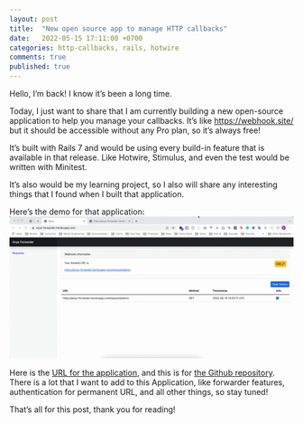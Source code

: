 ```yaml
---
layout: post
title:  "New open source app to manage HTTP callbacks"
date:   2022-05-15 17:11:00 +0700
categories: http-callbacks, rails, hotwire
comments: true
published: true
---
```


Hello, I’m back! I know it’s been a long time. 

Today, I just want to share that I am currently building a new open-source application to help you manage your callbacks. It’s like https://webhook.site/ but it should be accessible without any Pro plan, so it’s always free!

It’s built with Rails 7 and would be using every build-in feature that is available in that release. Like Hotwire, Stimulus, and even the test would be written with Minitest.

It’s also would be my learning project, so I also will share any interesting things that I found when I built that application.

Here’s the demo for that application:
![anya-demo.gif](/assets/anya-demo.gif)

Here is the [URL for the application](https://anya-forwarder.herokuapp.com/), and this is for [the Github repository](https://github.com/philiplambok/anya). There is a lot that I want to add to this Application, like forwarder features, authentication for permanent URL, and all other things, so stay tuned!

That’s all for this post, thank you for reading!

